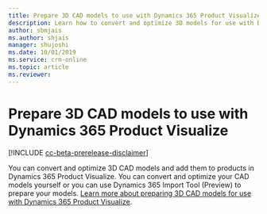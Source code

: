 ```yaml
---
title: Prepare 3D CAD models to use with Dynamics 365 Product Visualize
description: Learn how to convert and optimize 3D models for use with Dynamics 365 Product Visualize.
author: sbmjais
ms.author: shjais
manager: shujoshi
ms.date: 10/01/2019
ms.service: crm-online
ms.topic: article
ms.reviewer:
---
```


# Prepare 3D CAD models to use with Dynamics 365 Product Visualize

[!INCLUDE [cc-beta-prerelease-disclaimer](../includes/cc-beta-prerelease-disclaimer.md)]

You can convert and optimize 3D CAD models and add them to products in Dynamics 365 Product Visualize. You can convert and optimize your CAD models yourself or you can use Dynamics 365 Import Tool (Preview) to prepare your models. [Learn more about preparing 3D CAD models for use with Dynamics 365 Product Visualize](../import-tool/product-visualize.md).
